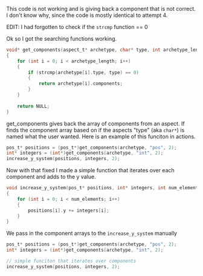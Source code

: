 This code is not working and is giving back a component that is not correct. I don't know why, since the code is mostly identical to attempt 4.

EDIT: I had forgotten to check if the `strcmp` function == 0

Ok so I got the searching functions working.

```c
void* get_components(aspect_t* archetype, char* type, int archetype_length)
{
    for (int i = 0; i < archetype_length; i++)
    {
        if (strcmp(archetype[i].type, type) == 0)
        {
            return archetype[i].components;
        }
    }
    
    return NULL;
}
```

get_components gives back the array of components from an aspect. If finds the component array based on if the aspects "type" (aka `char*`) is named what the user wanted. Here is an example of this funciton in actions.

```c
pos_t* positions = (pos_t*)get_components(archetype, "pos", 2);
int* integers = (int*)get_components(archetype, "int", 2);
increase_y_system(positions, integers, 2);
```

Now with that fixed I made a simple function that iterates over each component and adds to the y value.

```c
void increase_y_system(pos_t* positions, int* integers, int num_elements)
{
    for (int i = 0; i < num_elements; i++)
    {
        positions[i].y += integers[i];
    }
}
```

We pass in the component arrays to the `increase_y_system` manually 

```c
pos_t* positions = (pos_t*)get_components(archetype, "pos", 2);
int* integers = (int*)get_components(archetype, "int", 2);

// simple funciton that iterates over components
increase_y_system(positions, integers, 2);
```